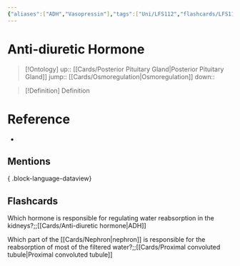 ```yaml
---
{"aliases":["ADH","Vasopressin"],"tags":["Uni/LFS112","flashcards/LFS112"],"dg-publish":true,"permalink":"/cards/anti-diuretic-hormone/","dgPassFrontmatter":true}
---
```


# Anti-diuretic Hormone

> [!Ontology]
> up:: [[Cards/Posterior Pituitary Gland\|Posterior Pituitary Gland]]
> jump:: [[Cards/Osmoregulation\|Osmoregulation]]
> down:: 

> [!Definition] Definition

# Reference

- 

## Mentions


{ .block-language-dataview}

## Flashcards

Which hormone is responsible for regulating water reabsorption in the kidneys?;;[[Cards/Anti-diuretic hormone\|ADH]]
<!--SR:!2024-05-10,4,150-->

Which part of the [[Cards/Nephron\|nephron]] is responsible for the reabsorption of most of the filtered water?;;[[Cards/Proximal convoluted tubule\|Proximal convoluted tubule]]
<!--SR:!2024-05-18,12,190-->
